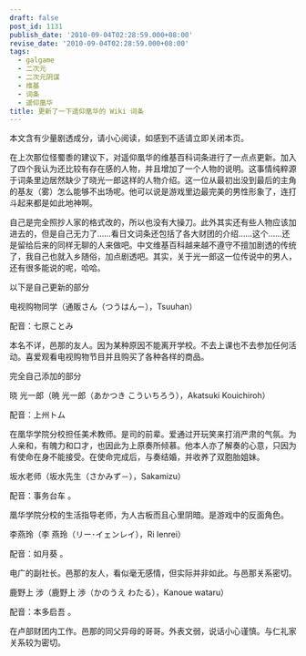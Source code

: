 ```yaml
---
draft: false
post_id: 1131
publish_date: '2010-09-04T02:28:59.000+08:00'
revise_date: '2010-09-04T02:28:59.000+08:00'
tags:
  - galgame
  - 二次元
  - 二次元阴谋
  - 维基
  - 词条
  - 遥仰凰华
title: 更新了一下遥仰凰华的 Wiki 词条
---
```


本文含有少量剧透成分，请小心阅读，如感到不适请立即关闭本页。

在上次那位怪蜀黍的建议下，对遥仰凰华的维基百科词条进行了一点点更新。加入了四个我认为还比较有存在感的人物，并且增加了一个人物的说明。这事情纯粹源于词条里边居然缺少了晓光一郎这样的人物介绍。这一位从最初出没到最后的主角的基友（雾）怎么能够不出场呢。他可以说是游戏里边最完美的男性形象了，连打斗起来都是如此地神啊。

自己是完全照抄人家的格式改的，所以也没有大操刀。此外其实还有些人物应该加进去的，但是自己无力了……看日文词条还包括了各大财团的介绍……这个……还是留给后来的同样无聊的人来做吧。中文维基百科越来越不遵守不擅加剧透的传统了，我自己也就入乡随俗，加点剧透吧。其实，关于光一郎这一位传说中的男人，还有很多能说的呢，哈哈。

以下是自己更新的部分

电视购物同学（通販さん（つうはん－），Tsuuhan）

配音：七原ことみ

本名不详，邑那的友人。因为某种原因不能离开学校。不去上课也不去参加任何活动。喜爱观看电视购物节目并且购买了各种各样的商品。

完全自己添加的部分

晓 光一郎（暁 光一郎（あかつき こういちろう），Akatsuki Kouichiroh）

配音：上州トム

在凰华学院分校担任美术教师。是司的前辈。爱通过开玩笑来打消严肃的气氛。为人亲和，有魄力和口才，也因此为上原奏所倾慕。他本人亦了解奏的心意，只因为有使命在身不能接受。在使命完成后，与奏结婚，并收养了双胞胎姐妹。

坂水老师（坂水先生（さかみず－），Sakamizu）

配音：事务台车 。

凰华学院分校的生活指导老师，为人古板而且心里阴暗。是游戏中的反面角色。

李燕玲（李 燕玲（リー･イェンレイ），Ri Ienrei）

配音：如月葵 。

电广的副社长。邑那的友人，看似毫无感情，但实际并非如此。与邑那关系密切。

鹿野上 涉（鹿野上 渉（かのうえ わたる），Kanoue wataru）

配音：本多启吾 。

在卢部财团内工作。邑那的同父异母的哥哥。外表文弱，说话小心谨慎。与仁礼家关系较为密切。
